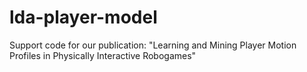 # lda-player-model
Support code for our publication: "Learning and Mining Player Motion Profiles in Physically Interactive Robogames"